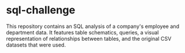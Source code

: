 # sql-challenge

This repository contains an SQL analysis of a company's employee and department data. It features table schematics, queries, a visual representation of relationships between tables, and the original CSV datasets that were used.
